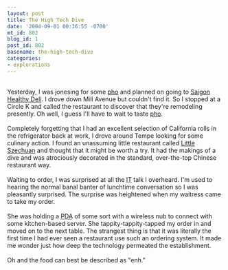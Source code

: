```yaml
---
layout: post
title: The High Tech Dive
date: '2004-09-01 00:36:55 -0700'
mt_id: 802
blog_id: 1
post_id: 802
basename: the-high-tech-dive
categories:
- explorations
---
```

<br />Yesterday, I was jonesing for some <a href="http://www.hewnandhammered.com/pho/">pho</a> and planned on going to <a href="http://envquery.maricopa.gov/envscrp/pbisa70.dll/emsservr/uo_emsserver/f_perm_inspection_results?as_cat=4&amp;al_perm_id=65931">Saigon Healthy Deli</a>. I drove down Mill Avenue but couldn't find it. So I stopped at a Circle K and called the restaurant to discover that they're remodeling presently. Oh well, I guess I'll have to wait to taste <a href="http://en.wikipedia.org/wiki/Pho">pho</a>.<br /><br />Completely forgetting that I had an excellent selection of California rolls in the refrigerator back at work, I drove around Tempe looking for some culinary action. I found an unassuming little restaurant called <a href="http://envquery.maricopa.gov/envscrp/pbisa70.dll/emsservr/uo_emsserver/f_perm_inspection_results?as_cat=4&amp;al_perm_id=29649">Little Szechuan</a> and thought that it might be worth a try. It had the makings of a dive and was atrociously decorated in the standard, over-the-top Chinese restaurant way.<br /><br />Waiting to order, I was surprised at all the <acronym title="Information Technology">IT</acronym> talk I overheard. I'm used to hearing the normal banal banter of lunchtime conversation so I was pleasantly surprised. The surprise was heightened when my waitress came to take my order.<br /><br />She was holding a <acronym title="Personal Digital Assistant">PDA</acronym> of some sort with a wireless nub to connect with some kitchen-based server. She tappity-tappity-tapped my order in and moved on to the next table. The strangest thing is that it was literally the first time I had ever seen a restaurant use such an ordering system. It made me wonder just how deep the technology permeated the establishment. <br /><br />Oh and the food can best be described as "enh."<br /><br /><br />
